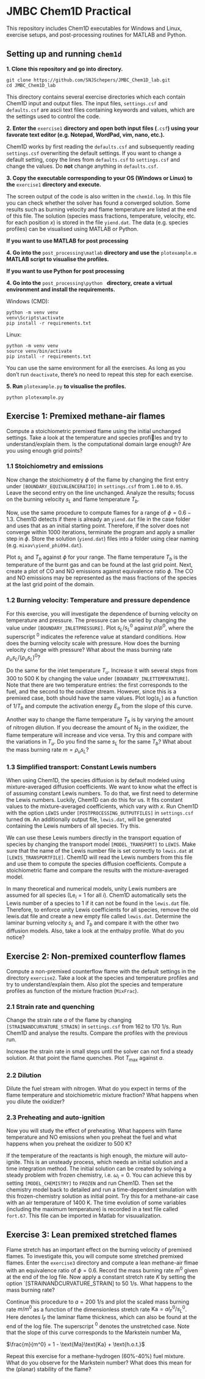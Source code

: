 # JMBC Chem1D Practical

This repository includes Chem1D executables for Windows and Linux, exercise setups, and post-processing routines for MATLAB and Python.

## Setting up and running `chem1d`

**1. Clone this repository and go into directory.**
```
git clone https://github.com/SNJSchepers/JMBC_Chem1D_lab.git
cd JMBC_Chem1D_lab
```
This directory contains several exercise directories which each contain Chem1D input and output files. The input files, `settings.csf` and `defaults.csf` are ascii text files containing keywords and values, which are the settings used to control the code.

**2. Enter the** `exercise1` **directory and open both input files (**`.csf`**) using your favorate text editor (e.g. Notepad, WordPad, vim, nano, etc.).**

Chem1D works by first reading the `defaults.csf` and subsequently reading `settings.csf` overwriting the default settings. If you want to change a default setting, copy the lines from  `defaults.csf` to `settings.csf` and change the values. Do **not** change anything in `defaults.csf`.

**3. Copy the executable corresponding to your OS (Windows or Linux) to the** `exercise1` **directory and execute.**

The screen output of the code is also written in the `chem1d.log`. In this file you can check whether the solver has found a converged solution. Some results such as burning velocity and flame temperature are listed at the end of this file. The solution (species mass fractions, temperature, velocity, etc. for each position $x$) is stored in the file `yiend.dat`. The data (e.g. species profiles) can be visualised using MATLAB or Python. 

**If you want to use MATLAB for post processing**

**4. Go into the** `post_processing\matlab` **directory and use the** `plotexample.m` **MATLAB script to visualise the profiles.**

**If you want to use Python for post processing**

**4. Go into the** `post_processing\python ` **directory, create a virtual environment and install the requirements.**

Windows (CMD):
```
python -m venv venv
venv\Scripts\activate
pip install -r requirements.txt
```
Linux:
```
python -m venv venv
source venv/bin/activate
pip install -r requirements.txt
```

You can use the same environment for all the exercises. As long as you don’t run `deactivate`, there’s no need to repeat this step for each exercise.  

**5. Run** `plotexample.py` **to visualise the profiles.**
```
python plotexample.py
```

## Exercise 1: Premixed methane-air flames
Compute a stoichiometric premixed flame using the initial unchanged settings. Take a look at the temperature and species profiles and try to understand/explain them. Is the computational domain large enough? Are you using enough grid points?

### 1.1 Stoichiometry and emissions

Now change the stoichiometry $\phi$ of the flame by changing the first entry under `[BOUNDARY_EQUIVALENCERATIO]` in `settings.csf` from `1.00` to `0.95`. Leave the second entry on the line unchanged. Analyze the results; focuss on the burning velocity $s_L$ and flame temperature $T_b$. 

Now, use the same procedure to compute flames for a range of $\phi = 0.6-1.3$. Chem1D detects if there is already an `yiend.dat` file in the case folder and uses that as an initial starting point. Therefore, if the solver does not converge within 1000 iterations, terminate the program and apply a smaller step in $\phi$. Store the solution (`yiend.dat`) files into a folder using clear naming (e.g. `mixav\yiend_phi094.dat`).

Plot $s_L$ and $T_b$ against $\phi$ for your range. The flame temperature $T_b$ is the temperature of the burnt gas and can be found at the last grid point. Next, create a plot of CO and NO emissions against equivalence ratio $\phi$. The CO and NO emissions may be represented as the mass fractions of
the species at the last grid point of the domain.

### 1.2 Burning velocity: Temperature and pressure dependence

For this exercise, you will investigate the dependence of burning velocity on temperature and pressure. The pressure can be varied by changing the value under `[BOUNDARY_INLETPRESSURE]`. Plot $s_L/s_L^0$ against $p/p^0$, where the superscript $^0$ indicates the reference value at standard conditions. How does the burning velocity scale with pressure. How does the burning velocity change with pressure? What about the mass burning rate $\rho_us_L/(\rho_us_L)^0$?

Do the same for the inlet temperature $T_u$. Increase it with several steps from 300 to 500 K by changing the value under `[BOUNDARY_INLETTEMPERATURE]`. Note that there are two temperature entries: the first corresponds to the fuel, and the second to the oxidizer stream. However, since this is a premixed case, both should have the same values. Plot log($s_L$) as a function of $1/T_b$ and compute the activation energy $E_a$ from the slope of this curve. 

Another way to change the flame temperature $T_b$ is by varying the amount of nitrogen dilution. If you decrease the amount of N$_2$ in the oxidizer, the flame temperature will increase and vice versa. Try this and compare with the variations in $T_u$. Do you find the same $s_L$ for the same $T_b$? What about the mass burning rate $m = \rho_u s_L$?

### 1.3 Simplified transport: Constant Lewis numbers

When using Chem1D, the species diffusion is by default modeled using mixture-averaged diffusion coefficients. We want to know what the effect is of assuming constant Lewis numbers. To do that, we first need to determine the Lewis numbers. Luckily, Chem1D can do this for us. It fits constant values to the mixture-averaged coefficients, which vary with $x$. Run Chem1D with the option `LEWIS` under `[POSTPROCESSING_OUTPUTFILES]` in `settings.csf` turned `ON`. An additionally output file, `lewis.dat`, will be generated containing the Lewis numbers of all species. Try this. 

We can use these Lewis numbers directly in the transport equation of species by changing the transport model `[MODEL_TRANSPORT]` to `LEWIS`. Make sure that the name of the Lewis number file is set correctly to `lewis.dat` at `[LEWIS_TRANSPORTFILE]`. Chem1D will read the Lewis numbers from this file and use them to compute the species diffusion coefficients. Compute a stoichiometric flame and compare the results with the mixture-averaged model. 

In many theoretical and numerical models, unity Lewis numbers are assumed for all species ($\text{Le}_i = 1$ for all $i$). Chem1D automatically sets the Lewis number of a species to 1 if it can not be found in the `lewis.dat` file. Therefore, to enforce unity Lewis coefficients for all species, remove the old lewis.dat file and create a new empty file called `lewis.dat`. Determine the laminar burning velocity $s_L$ and $T_b$ and compare it with the other two diffusion models. Also, take a look at the enthalpy profile. What do you notice?

## Exercise 2: Non-premixed counterflow flames

Compute a non-premixed counterflow flame with the default settings in the directory `exercise2`. Take a look at the species and temperature profiles and try to understand/explain them. Also plot the species and temperature profiles as function of the mixture fraction (`MixFrac`).

### 2.1 Strain rate and quenching

Change the strain rate $a$ of the flame by changing `[STRAINANDCURVATURE_STRAIN]` in `settings.csf` from 162 to 170 1/s. Run Chem1D and analyse the results. Compare the profiles with the previous run. 

Increase the strain rate in small steps until the solver can not find a steady solution. At that point the flame quenches. Plot $T_\text{max}$ against $a$. 

### 2.2 Dilution

Dilute the fuel stream with nitrogen. What do you expect in terms of the flame temperature and stoichiometric mixture fraction? What happens when you dilute the oxidizer?

### 2.3 Preheating and auto-ignition

Now you will study the effect of preheating. What happens with flame temperature and NO emissions when you preheat the fuel and what happens when you preheat the oxidizer to 500 K?

If the temperature of the reactants is high enough, the mixture will auto-ignite. This is an unsteady process, which needs an initial solution and a time integration method. The initial solution can be created by solving a steady problem with frozen chemistry, i.e. $\omega_i = 0$. You can achieve this by setting `[MODEL_CHEMISTRY]` to `FROZEN` and run Chem1D. Then set the chemistry model back to detailed and run a time-dependent simulation with this frozen-chemistry solution as initial point. Try this for a methane-air case with an air temperature of 1400 K. The time evolution of some variables (including the maximum temperature) is recorded in a text file called `fort.67`. This file can be imported in Matlab for visuualization. 

## Exercise 3: Lean premixed stretched flames

Flame stretch has an important effect on the burning velocity of premixed flames. To investigate this, you will compute some stretched premixed flames. Enter the `exercise3` directory and compute a lean methane-air flmae with an equivalence ratio of $\phi = 0.6$. Record the mass burning rate $m^0$ given at the end of the log file. Now apply a constant stretch rate $K$ by setting the option `[STRAINANDCURVATURE_STRAIN] to 50 1/s. What happens to the mass burning rate? 

Continue this procedure to $a=200$ 1/s and plot the scaled mass burning rate $m/m^0$ as a function of the dimensionless stretch rate $\text{Ka} = al_F^0/s_L^0$. Here denotes $l_F$ the laminar flame thickness, which can also be found at the end of the log file. The superscript $^0$ denotes the unstretched case. Note that the slope of this curve corresponds to the Markstein number Ma,

$\frac{m}{m^0} = 1 - \text{Ma}\text{Ka} + \text{h.o.t.}$

Repeat this exercise for a methane-hydrogen (60%-40%) fuel mixture. What do you observe for the Markstein number? What does this mean for the (planar) stability of the flame?











